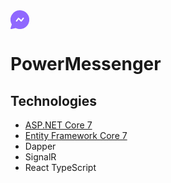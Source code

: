 <svg xmlns="http://www.w3.org/2000/svg" width="30.117" height="30.113" viewBox="0 0 30.117 30.113">
  <path id="Контур_292" data-name="Контур 292" d="M18.341,3.285A15.038,15.038,0,0,0,5.355,25.937L3.34,31.983a1.075,1.075,0,0,0,1.254,1.389l7.024-1.56A15.056,15.056,0,1,0,18.341,3.285Zm6.238,13.551-3.226,4.3a1.075,1.075,0,0,1-.784.43,1.1,1.1,0,0,1-.837-.313L16.307,17.83l-2.482,3.308s-1.03.571-1.506.215a1.075,1.075,0,0,1-.215-1.506l3.226-4.3a1.075,1.075,0,0,1,.784-.43,1.089,1.089,0,0,1,.837.313l3.425,3.425,2.482-3.308a1.075,1.075,0,1,1,1.721,1.291Z" transform="translate(-3.285 -3.285)" fill="#9068fe"/>
</svg>

# PowerMessenger
 
## Technologies

* [ASP.NET Core 7](https://docs.microsoft.com/en-us/aspnet/core/introduction-to-aspnet-core)
* [Entity Framework Core 7](https://docs.microsoft.com/en-us/ef/core/)
* Dapper
* SignalR
* React TypeScript
